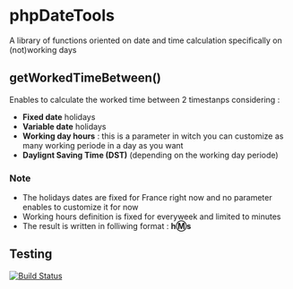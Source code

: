 # phpDateTools
A library of functions oriented on date and time calculation specifically on (not)working days

## getWorkedTimeBetween()
Enables to calculate the worked time between 2 timestanps considering :
- **Fixed date** holidays
- **Variable date** holidays
- **Working day hours** : this is a parameter in witch you can customize as many working periode in a day as you want
- **Daylignt Saving Time (DST)** (depending on the working day periode)

### Note
* The holidays dates are fixed for France right now and no parameter enables to customize it for now
* Working hours definition is fixed for everyweek and limited to minutes
* The result is written in folliwing format : **h:m:s**

## Testing
[![Build Status](https://travis-ci.org/duret-antoine/phpDateTools.svg?branch=master)](https://travis-ci.org/duret-antoine/phpDateTools)
